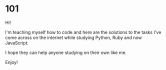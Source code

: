 # 101
Hi!

I'm teaching myself how to code and here are the solutions to the tasks I've come across on the internet while studying Python, Ruby and now JavaScript.

I hope they can help anyone studying on their own like me.

Enjoy!
